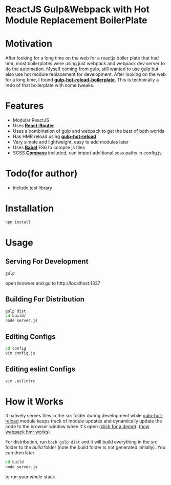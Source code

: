ReactJS Gulp&Webpack with Hot Module Replacement BoilerPlate
==================================================================
# Motivation
After looking for a long time on the web for a reactjs boiler plate that had hmr, most boilerplates were using just webpack and webpack dev server to do the automation. Myself coming from gulp, still wanted to use gulp but also use hot module replacement for development. After looking on the web for a long time, I found [**gulp-hot-reload-boilerplate**](https://github.com/getjs/gulp-hot-reload-boilerplate). This is technically a redo of that boilerplate with some tweaks. 

# Features
- Modular ReactJS 
- Uses [**React-Router**](https://github.com/reactjs/react-router)
- Uses a combination of gulp and webpack to get the best of both worlds
- Has HMR reload using [**gulp-hot-reload**](https://github.com/getjs/gulp-hot-reload)
- Very simple and lightweight, easy to add modules later
- Uses [**Babel**](http://babeljs.io/) ES6 to compile js files
- SCSS [**Compass**](http://compass-style.org) included, can import additional scss paths in config.js

# Todo(for author)
- include test library

# Installation
```bash
npm install
```

# Usage

## Serving For Development
```bash
gulp
```
open browser and go to http://localhost:1337

## Building For Distribution
```bash
gulp dist
cd build/
node server.js
```

## Editing Configs
```bash
cd config
vim config.js
```

## Editing eslint Configs
```bash
vim .eslintrc
```

# How it Works
It natively serves files in the _src_ folder during development while [gulp-hot-reload](https://github.com/getjs/gulp-hot-reload) module keeps track of module updates and dynamically update the code to the browser window when it's open ([click for a demo](https://github.com/glenjamin/ultimate-hot-reloading-example)). ([how webpack hmr works](https://webpack.github.io/docs/hot-module-replacement-with-webpack.html))

For distribution, run ```bash gulp dist``` and it will build everything in the _src_ folder to the _build_ folder (note the build folder is not generated initially). You can then later
```bash 
cd build
node server.js
```
to run your whole stack




